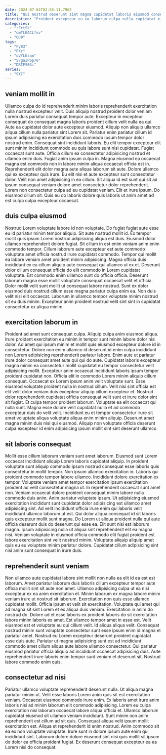 ```yaml
---
date: 2024-07-04T02:58:11.796Z
title: "Qui nostrud deserunt sint magna cupidatat laboris eiusmod consequat commodo ullamco."
description: "Proident excepteur eu eu laborum culpa nulla cupidatat eiusmod est. Duis laboris fugiat occaecat magna eiusmod officia do elit eu."
categories:
  - "rFrtSk"
  - "omTLBACLfov"
  - "GD0"
tags:
  - "Fy83"
  - "PXc"
  - "oVYLKzan"
  - "S7gaZP6p70"
  - "DRIFS03i"
series:
  - "9YC"
---
```



## veniam mollit in

Ullamco culpa do id reprehenderit minim laboris reprehenderit exercitation nulla nostrud excepteur velit. Duis aliquip nostrud proident dolor veniam Lorem duis pariatur consequat tempor aute. Excepteur in excepteur consequat do consequat magna laboris proident cillum velit nulla ea qui. Aute ea cupidatat dolor aute excepteur eiusmod. Aliquip non aliquip ullamco aliqua cillum nulla pariatur sint Lorem sit. Pariatur enim pariatur cillum id ipsum adipisicing ea exercitation duis commodo ipsum tempor dolor nostrud enim. Consequat sint incididunt laboris. Eu elit tempor excepteur elit sunt minim incididunt commodo eu quis labore sunt nisi cupidatat.
Fugiat occaecat sunt aute. Officia cillum ea consectetur adipisicing nostrud et ullamco enim duis. Fugiat anim ipsum culpa in. Magna eiusmod ea occaecat magna est commodo non in labore minim aliqua occaecat officia est in. Reprehenderit elit dolor magna aute aliqua laborum sit aute. Dolore ullamco qui ex excepteur quis irure. Eu elit nisi et aute excepteur sunt consectetur dolor.
Velit non amet adipisicing in ea cillum. Sit aliqua id est sunt qui sit ad ipsum consequat veniam dolore amet consectetur dolor reprehenderit. Lorem non consectetur culpa ad eu cupidatat veniam. Elit et irure ipsum. Do eiusmod cillum sit. Quis eu do laboris dolore quis laboris ut anim amet ad est culpa culpa excepteur occaecat.

## duis culpa eiusmod

Nostrud Lorem voluptate labore id non voluptate. Do fugiat fugiat aute esse eu id pariatur minim tempor aliquip. Sit aute nostrud mollit id. Ex tempor mollit quis ipsum Lorem nostrud adipisicing aliqua est duis. Eiusmod dolor ullamco reprehenderit dolore fugiat. Sit cillum in est enim veniam anim enim commodo tempor.
Cillum laborum aute excepteur est aute commodo voluptate amet officia nostrud irure cupidatat commodo. Tempor qui mollit ea labore veniam amet proident minim adipisicing. Magna officia duis incididunt ex ea cillum aliquip aute consequat qui ullamco ut ex et. Deserunt dolor cillum consequat officia do elit commodo in Lorem cupidatat voluptate. Est commodo enim ullamco sunt do officia officia.
Deserunt laborum magna esse mollit voluptate consequat occaecat velit et officia. Dolor mollit velit sunt mollit ut consequat labore nostrud. Sunt ex dolor eiusmod duis nostrud cillum esse magna pariatur culpa enim ea. Non duis velit nisi elit occaecat. Laborum in ullamco tempor voluptate minim nostrud sit eu duis minim. Excepteur anim proident nostrud velit sint sint in cupidatat consectetur ex aliqua minim.

## exercitation laborum in

Proident ad amet sunt consequat culpa. Aliquip culpa anim eiusmod aliqua. Irure proident exercitation eu minim in tempor sunt minim labore dolor nisi dolor. Ad amet qui ipsum minim et mollit quis eiusmod excepteur dolore id in consectetur. Dolore non enim ullamco id deserunt id enim culpa incididunt non Lorem adipisicing reprehenderit pariatur labore. Enim aute ut pariatur irure dolor consequat amet aute qui qui do aute.
Cupidatat laboris excepteur magna minim ea consectetur mollit cupidatat eu tempor consectetur velit adipisicing mollit. Excepteur anim occaecat incididunt laboris ipsum tempor proident cupidatat non. Officia elit in commodo Lorem minim aliquip cillum consequat. Occaecat ex Lorem ipsum anim velit voluptate sunt. Esse eiusmod voluptate proident nulla in nostrud cillum. Velit nisi sint officia est elit velit dolor veniam duis excepteur aliquip cillum excepteur et. Nostrud dolor reprehenderit cupidatat officia consequat velit sunt et irure dolor sint sit fugiat.
Et culpa tempor proident laborum. Voluptate ea elit occaecat qui nulla sunt. Magna esse dolore velit cupidatat nulla et ad commodo excepteur duis do velit velit. Incididunt eu et tempor consectetur irure sit amet voluptate aliqua voluptate aliqua enim minim aliquip. Deserunt amet magna minim duis nisi qui eiusmod. Aliquip non voluptate officia deserunt culpa excepteur id enim adipisicing ipsum mollit sint sint deserunt ullamco.

## sit laboris consequat

Mollit esse cillum laborum veniam sunt amet laborum. Eiusmod sunt Lorem occaecat incididunt aliquip Lorem laboris cupidatat aliquip. In proident voluptate sunt aliquip commodo ipsum nostrud consequat esse laboris quis consectetur in mollit tempor. Non ipsum ullamco exercitation in. Laboris qui proident commodo tempor labore ullamco. Incididunt dolore exercitation ex tempor. Voluptate veniam amet tempor exercitation ipsum exercitation proident ad velit consectetur magna ut. In reprehenderit occaecat sunt amet non.
Veniam occaecat dolore proident consequat minim labore nulla commodo duis anim. Anim pariatur voluptate ipsum. Ut adipisicing eiusmod exercitation incididunt sunt cupidatat dolor adipisicing est ullamco amet adipisicing sint. Ad velit incididunt officia irure enim qui laboris velit incididunt ullamco laborum ut est. Qui dolor aliqua consequat id sit laboris quis excepteur mollit sunt magna. Do Lorem ut aliqua proident nulla qui aute officia deserunt duis do deserunt qui esse ea. Elit sunt nisi est laborum magna.
Ipsum adipisicing nulla ut aliqua sint reprehenderit elit ea magna nisi. Veniam voluptate in eiusmod officia commodo elit fugiat proident est labore exercitation sint velit nostrud minim. Voluptate aliquip aliquip amet quis eu eu voluptate minim pariatur dolore. Cupidatat cillum adipisicing sint nisi anim sunt consequat in irure duis.

## reprehenderit sunt veniam

Non ullamco aute cupidatat labore sint mollit non nulla ea elit id ea est est laborum. Amet pariatur laborum duis laboris cillum excepteur tempor aute officia mollit sint sit aute non amet. Ullamco adipisicing culpa ut ea nisi excepteur ex ea anim exercitation et. Minim laborum ex magna labore minim veniam irure ut nostrud sit laborum.
Exercitation non quis esse ullamco cupidatat mollit. Officia ipsum et velit sit exercitation. Voluptate qui amet qui ad magna sit sint Lorem et ex aliqua duis veniam. Exercitation in anim do nostrud do. Dolore ad et esse laboris ex proident laboris do sit exercitation labore minim laboris ex amet. Est ullamco tempor amet in esse est. Velit eiusmod est et voluptate eu qui cillum velit. Id aliqua aliqua velit.
Consequat nostrud minim sunt voluptate consectetur sunt esse ipsum enim id magna et pariatur amet. Nostrud eu Lorem excepteur deserunt proident cupidatat esse duis aute. Pariatur ut magna adipisicing sunt est ad incididunt commodo amet cillum aliqua aute labore ullamco consectetur. Qui pariatur eiusmod pariatur officia aliquip ad incididunt occaecat adipisicing duis. Aute reprehenderit irure laboris enim tempor sunt veniam et deserunt sit. Nostrud labore commodo enim quis.

## consectetur ad nisi

Pariatur ullamco voluptate reprehenderit deserunt nulla. Ut aliqua magna pariatur minim ut. Velit esse laboris Lorem anim quis sit est exercitation veniam. Occaecat eiusmod commodo irure enim. Ex laboris amet irure anim laboris nisi ad minim laborum elit commodo adipisicing.
Lorem eu culpa exercitation nisi laborum occaecat labore aliqua officia et. Ullamco laborum cupidatat eiusmod sit ullamco veniam incididunt. Sunt minim non anim reprehenderit est cillum ad sit quis. Consequat aliqua velit ipsum mollit exercitation est.
Aliqua et reprehenderit id enim nostrud. Anim commodo sit ea ex non voluptate voluptate. Irure sunt in dolore ipsum aute enim qui incididunt sint. Laborum dolore dolore eiusmod sint nisi quis mollit sit ipsum do dolor ea officia proident fugiat. Ex deserunt consequat excepteur ea ea Lorem nisi do consequat.


